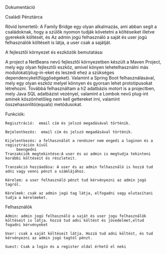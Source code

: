 Dokumentáció

Családi Pénztárca

Rövid Ismertető: A Family Bridge egy olyan alkalmazás, ami abban segít a családoknak, hogy a szülők nyomon tudják követetni a költéseiket illetve gyerekeik költését, és Az admin jogú felhasználó a saját és user jogú felhasználók költéseit is látja, a user csak a sajátját.

A fejlesztői környezet és eszközök bemutatása:

A project a NetBeans nevű fejlesztői környezetben készült a Maven Project, mely egy olyan fejlesztői eszköz, amivel könyen lehetelhasználni más modulokat/plug-in-eket és leszedi ehez a szükséges dependencyket(függőségeket). Valamint a Spring Boot felhasználásával, mely egy olyan eszköz melyel könnyen és gyorsan lehet prototipusokat létrehozni. Továbbá felhasználtam a h2 adatbázis motort is a projectben, mely Java SQL adatbázist vezényel, valamint a Lombok nevű plug-int aminek köszönhetőleg nem kell gettereket írni, valamint összehasonlító(equals) metódusokat.

Funkciók:

	Regisztráció:  email cím és jelszó megadásával történik.

	Bejelentkezés:  email cím és jelszó megadásával történik.

	Kijelentkezés: a felhasználót a rendszer nem engedi a loginon és a regisztráción kívül
		 beengedni
	Tranzakciók megtekintése:A user és az admin is megtudja tekinteni korábbi költéseit és részleteit.

	Tranzakció hozzáadása: A user és az admin felhasználó is hozzá tud adni vagy venni pénzt a számlájához.

	Kérelem: a user felhasználó pénzt tud kérvényezni az admin jogú tagról.

	Kérelmek: csak az admin jogú tag látja, elfogadni vagy elutasítani tudja a kérelmeket.

Felhasználók

	Admin: admin jogú felhasználó a saját és user jogu felhasználók költéseit is látja. hozzá tud adni költést és jövedelmet,eltud 			fogadni kérvényeket

	User: csak a saját költéseit látja. Hozzá tud adni költést, és tud kérvényezni az admin jogú tagtól pénzt.

	Guest: Csak a login és a register oldal érhető el neki
